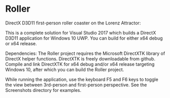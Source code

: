 # Roller
DirectX D3D11 first-person roller coaster on the Lorenz Attractor:

This is a complete solution for Visual Studio 2017 which builds a DirectX D3D11 application for Windows 10 UWP. You can build for either x64 debug or x64 release. 

Dependencies: The Roller project requires the Microsoft DirectXTK library of DirectX helper functions. DirectXTK is freely downloadable from github. Compile and link DirectXTK for x64 debug and/or x64 release targeting Windows 10, after which you can build the Roller project.  

While running the application, use the keyboard F5 and F6 keys to toggle the view between 3rd-person and first-person perspective. See the Screenshots directory for examples. 

